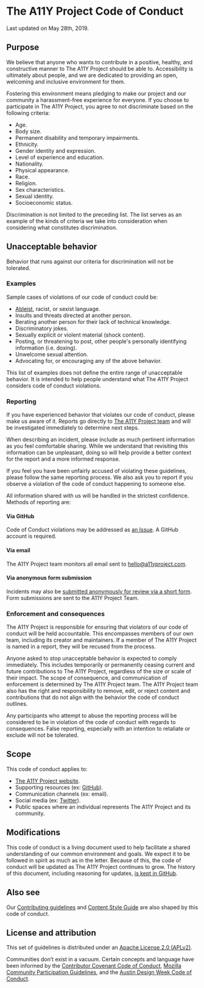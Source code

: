 # The A11Y Project Code of Conduct

Last updated on May 28th, 2019.

## Purpose

We believe that anyone who wants to contribute in a positive, healthy, and constructive manner to The A11Y Project should be able to. Accessibility is ultimately about people, and we are dedicated to providing an open, welcoming and inclusive environment for them. 

Fostering this environment means pledging to make our project and our community a harassment-free experience for everyone. If you choose to participate in The A11Y Project, you agree to not discriminate based on the following criteria: 

- Age.
- Body size.
- Permanent disability and temporary impairments.
- Ethnicity.
- Gender identity and expression.
- Level of experience and education.
- Nationality.
- Physical appearance.
- Race.
- Religion.
- Sex characteristics.
- Sexual identity.
- Socioeconomic status.

Discrimination is not limited to the preceding list. The list serves as an example of the kinds of criteria we take into consideration when considering what constitutes discrimination.

## Unacceptable behavior

Behavior that runs against our criteria for discrimination will not be tolerated. 

### Examples

Sample cases of violations of our code of conduct could be:

- [Ableist](https://github.com/a11yproject/a11yproject.com/blob/gh-pages/CONTENT_STYLE_GUIDE.md#ableist-language), racist, or sexist language.
- Insults and threats directed at another person.
- Berating another person for their lack of technical knowledge.
- Discriminatory jokes.
- Sexually explicit or violent material (shock content).
- Posting, or threatening to post, other people's personally identifying information (i.e. doxing).
- Unwelcome sexual attention.
- Advocating for, or encouraging any of the above behavior.

This list of examples does not define the entire range of unacceptable behavior. It is intended to help people understand what The A11Y Project considers code of conduct violations.

### Reporting

If you have experienced behavior that violates our code of conduct, please make us aware of it. Reports go directly to [The A11Y Project team](https://a11yproject.com/purpose.html) and will be investigated immediately to determine next steps. 

When describing an incident, please include as much pertinent information as you feel comfortable sharing. While we understand that revisiting this information can be unpleasant, doing so will help provide a better context for the report and a more informed response.

If you feel you have been unfairly accused of violating these guidelines, please follow the same reporting process. We also ask you to report if you observe a violation of the code of conduct happening to someone else.

All information shared with us will be handled in the strictest confidence. Methods of reporting are:

#### Via GitHub

Code of Conduct violations may be addressed as [an Issue](https://github.com/a11yproject/a11yproject.com/issues?q=is%3Aissue+is%3Aopen+sort%3Aupdated-desc). A GitHub account is required.

#### Via email

The A11Y Project team monitors all email sent to hello@a11yproject.com.

#### Via anonymous form submission

Incidents may also be [submitted anonymously for review via a short form](https://forms.gle/8N5ezJ5UtCgAm2VL7). Form submissions are sent to the A11Y Project Team.

### Enforcement and consequences

The A11Y Project is responsible for ensuring that violators of our code of conduct will be held accountable. This encompasses members of our own team, including its creator and maintainers. If a member of The A11Y Project is named in a report, they will be recused from the process.

Anyone asked to stop unacceptable behavior is expected to comply immediately. This includes temporarily or permanently ceasing current and future contributions to The A11Y Project, regardless of the size or scale of their impact. The scope of consequence, and communication of enforcement is determined by The A11Y Project team. The A11Y Project team also has the right and responsibility to remove, edit, or reject content and contributions that do not align with the behavior the code of conduct outlines.

Any participants who attempt to abuse the reporting process will be considered to be in violation of the code of conduct with regards to consequences. False reporting, especially with an intention to retaliate or exclude will not be tolerated. 


## Scope

This code of conduct applies to:

- [The A11Y Project website](https://a11yproject.com/).
- Supporting resources (ex: [GitHub](https://github.com/a11yproject/a11yproject.com/)).
- Communication channels (ex: email).
- Social media (ex: [Twitter](https://twitter.com/A11YProject)).
- Public spaces where an individual represents The A11Y Project and its community.


## Modifications

This code of conduct is a living document used to help facilitate a shared understanding of our common environment and goals. We expect it to be followed in spirit as much as in the letter. Because of this, the code of conduct will be updated as The A11Y Project continues to grow. The history of this document, including reasoning for updates, [is kept in GitHub](https://github.com/a11yproject/a11yproject.com/commits/gh-pages/CODE_OF_CONDUCT.md). 


## Also see

Our [Contributing guidelines](https://github.com/a11yproject/a11yproject.com/blob/gh-pages/CONTRIBUTING.md) and [Content Style Guide](https://github.com/a11yproject/a11yproject.com/blob/gh-pages/CONTENT_STYLE_GUIDE.md) are also shaped by this code of conduct.


## License and attribution

This set of guidelines is distributed under an [Apache License 2.0 (APLv2)](https://github.com/a11yproject/a11yproject.com/blob/gh-pages/LICENSE-APLv2). 

Communities don’t exist in a vacuum. Certain concepts and language have been informed by the [Contributor Covenant Code of Conduct](https://www.contributor-covenant.org/version/1/4/code-of-conduct.html), [Mozilla Community Participation Guidelines](https://www.mozilla.org/en-US/about/governance/policies/participation/), and the [Austin Design Week Code of Conduct](https://austindesignweek.org/code-of-conduct).
